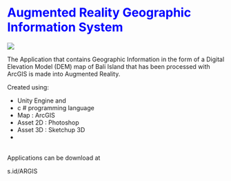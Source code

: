 <h1 style="color:blue"> Augmented Reality Geographic Information System </h1>
<img src="http://rachmatgunawan.com/static/media/ar.c07cc793.png"/>

<p>The Application that contains Geographic Information in the form of a Digital Elevation Model (DEM) map of Bali Island that has been processed with ArcGIS is made into Augmented Reality. </p>

Created using: 
  <ul>
    <li> Unity Engine and </li> 
    <li> c # programming language </li> 
    <li> Map : ArcGIS </li>
    <li> Asset 2D : Photoshop </li>
    <li> Asset 3D : Sketchup 3D <li>
  </ul>

  
</br>
Applications can be download at
<p>s.id/ARGIS</P>

